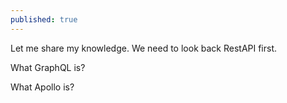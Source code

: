 ```yaml
---
published: true
---
```



Let me share my knowledge. We need to look back RestAPI first. 

What GraphQL is?


What Apollo is?
